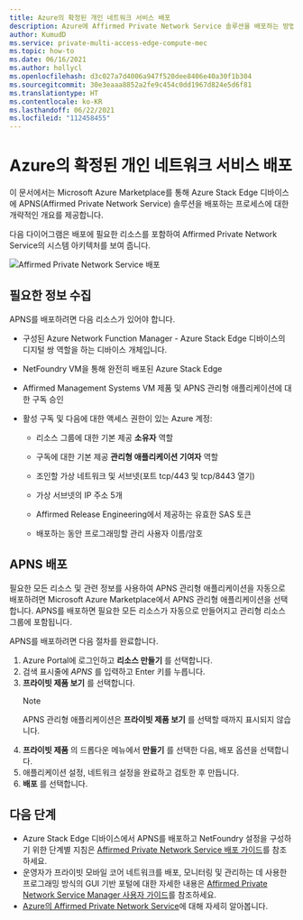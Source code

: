 ```yaml
---
title: Azure의 확정된 개인 네트워크 서비스 배포
description: Azure에 Affirmed Private Network Service 솔루션을 배포하는 방법 알아보기
author: KumudD
ms.service: private-multi-access-edge-compute-mec
ms.topic: how-to
ms.date: 06/16/2021
ms.author: hollycl
ms.openlocfilehash: d3c027a7d4006a947f520dee8406e40a30f1b304
ms.sourcegitcommit: 30e3eaaa8852a2fe9c454c0dd1967d824e5d6f81
ms.translationtype: HT
ms.contentlocale: ko-KR
ms.lasthandoff: 06/22/2021
ms.locfileid: "112458455"
---
```

# <a name="deploy-affirmed-private-network-service-on-azure"></a>Azure의 확정된 개인 네트워크 서비스 배포

이 문서에서는 Microsoft Azure Marketplace를 통해 Azure Stack Edge 디바이스에 APNS(Affirmed Private Network Service) 솔루션을 배포하는 프로세스에 대한 개략적인 개요를 제공합니다.

다음 다이어그램은 배포에 필요한 리소스를 포함하여 Affirmed Private Network Service의 시스템 아키텍처를 보여 줍니다.

![Affirmed Private Network Service 배포](media/deploy-affirmed-private-network-service/deploy-affirmed-private-network-service.png)

## <a name="collect-required-information"></a>필요한 정보 수집

APNS를 배포하려면 다음 리소스가 있어야 합니다.

- 구성된 Azure Network Function Manager - Azure Stack Edge 디바이스의 디지털 쌍 역할을 하는 디바이스 개체입니다. 

- NetFoundry VM을 통해 완전히 배포된 Azure Stack Edge 

- Affirmed Management Systems VM 제품 및 APNS 관리형 애플리케이션에 대한 구독 승인 

- 활성 구독 및 다음에 대한 액세스 권한이 있는 Azure 계정:  

    - 리소스 그룹에 대한 기본 제공 **소유자** 역할 

    - 구독에 대한 기본 제공 **관리형 애플리케이션 기여자** 역할 

    - 조인할 가상 네트워크 및 서브넷(포트 tcp/443 및 tcp/8443 열기) 

    - 가상 서브넷의 IP 주소 5개 

    - Affirmed Release Engineering에서 제공하는 유효한 SAS 토큰  

    - 배포하는 동안 프로그래밍할 관리 사용자 이름/암호 
    
## <a name="deploy-apns"></a>APNS 배포

필요한 모든 리소스 및 관련 정보를 사용하여 APNS 관리형 애플리케이션을 자동으로 배포하려면 Microsoft Azure Marketplace에서 APNS 관리형 애플리케이션을 선택합니다. APNS를 배포하면 필요한 모든 리소스가 자동으로 만들어지고 관리형 리소스 그룹에 포함됩니다.

APNS를 배포하려면 다음 절차를 완료합니다.
1.  Azure Portal에 로그인하고 **리소스 만들기** 를 선택합니다.
2.  검색 표시줄에 *APNS* 를 입력하고 Enter 키를 누릅니다.
3.  **프라이빗 제품 보기** 를 선택합니다. 
    > [!NOTE]
    > APNS 관리형 애플리케이션은 **프라이빗 제품 보기** 를 선택할 때까지 표시되지 않습니다.
4.  **프라이빗 제품** 의 드롭다운 메뉴에서 **만들기** 를 선택한 다음, 배포 옵션을 선택합니다.
5.  애플리케이션 설정, 네트워크 설정을 완료하고 검토한 후 만듭니다.
6.  **배포** 를 선택합니다.

## <a name="next-steps"></a>다음 단계

- Azure Stack Edge 디바이스에서 APNS를 배포하고 NetFoundry 설정을 구성하기 위한 단계별 지침은 [Affirmed Private Network Service 배포 가이드](https://go.microsoft.com/fwlink/?linkid=2165732)를 참조하세요.
- 운영자가 프라이빗 모바일 코어 네트워크를 배포, 모니터링 및 관리하는 데 사용한 프로그래밍 방식의 GUI 기반 포털에 대한 자세한 내용은 [Affirmed Private Network Service Manager 사용자 가이드](https://go.microsoft.com/fwlink/?linkid=2165932)를 참조하세요.
- [Azure의 Affirmed Private Network Service](affirmed-private-network-service-overview.md)에 대해 자세히 알아봅니다.
